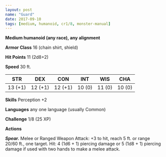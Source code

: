 ```yaml
---
layout: post
name: "Guard"
date: 2017-09-10
tags: [medium, humanoid, cr1/8, monster-manual]
---
```


**Medium humanoid (any race), any alignment**

**Armor Class** 16 (chain shirt, shield)

**Hit Points** 11 (2d8+2)

**Speed** 30 ft.

|   STR   |   DEX   |   CON   |   INT   |   WIS   |   CHA   |
|:-----:|:-----:|:-----:|:-----:|:-----:|:-----:|
| 13 (+1) | 12 (+1) | 12 (+1) | 10 (0) | 11 (0) | 10 (0) |

**Skills** Perception +2

**Languages** any one language (usually Common)

**Challenge** 1/8 (25 XP)

**Actions**

***Spear.*** Melee or Ranged Weapon Attack: +3 to hit, reach 5 ft. or range 20/60 ft., one target. Hit: 4 (1d6 + 1) piercing damage or 5 (1d8 + 1) piercing damage if used with two hands to make a melee attack.

